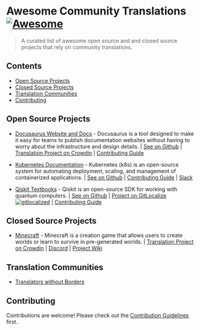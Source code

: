 # Awesome Community Translations [![Awesome](https://awesome.re/badge-flat.svg)](https://awesome.re)

> A curated list of awesome open source and and closed source projects that rely on community translations.

## Contents

- [Open Source Projects](#open-source-projects)
- [Closed Source Projects](#closed-source-projects)
- [Translation Communities](#translation-communities)
- [Contributing](#contributing)

## Open Source Projects

- [Docusaurus Website and Docs](http://docusaurus.io) - Docusaurus is a tool designed to make it easy for teams to publish documentation websites without having to worry about the infrastructure and design details. \| [See on Github](https://github.com/facebook/docusaurus/) \| [Translation Project on Crowdin](https://crowdin.com/project/docusaurus-v2) \| [Contributing Guide](https://github.com/facebook/docusaurus/issues/3526)

- [Kubernetes Documentation](https://kubernetes.io) - Kubernetes (k8s) is an open-source system for automating deployment, scaling, and management of containerized applications. \| [See on Github](https://github.com/kubernetes/website) \| [Contributing Guide](https://kubernetes.io/docs/contribute/localization/) \| [Slack](https://slack.k8s.io/)

- [Qiskit Textbooks](https://qiskit.org/learn) - Qiskit is an open-source SDK for working with quantum computers. \| [See on Github](https://github.com/Qiskit/platypus) \| [Project on GitLocalize ![gitlocalized ](https://gitlocalize.com/repo/7494/whole_project/badge.svg)](https://gitlocalize.com/repo/7494) \| [Contributing Guide](https://github.com/Qiskit/platypus/blob/main/TRANSLATING.md)


## Closed Source Projects

- [Minecraft](https://www.minecraft.net) - Minecraft is a creation game that allows users to create worlds or learn to survive in pre-generated worlds. \| [Translation Project on Crowdin](https://crowdin.com/project/minecraft) \| [Discord](https://discord.com/invite/wpD5sPD) \| [Project Wiki](https://minecraft.fandom.com/wiki/Crowdin)

## Translation Communities

- [Translators without Borders](https://translatorswithoutborders.org)


## Contributing

Contributions are welcome! Please check out the [Contribution Guidelines](CONTRIBUTING.md) first.
